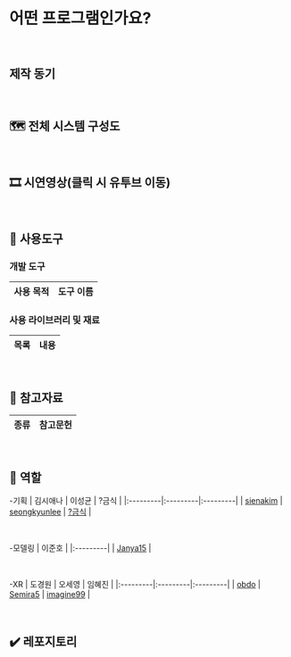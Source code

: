 # 어떤 프로그램인가요?


<br>

## 제작 동기


<br>

## 🗺️ 전체 시스템 구성도


<br>

## 🎞️ 시연영상(클릭 시 유투브 이동)

<br>

## 🔧 사용도구
### 개발 도구
| 사용 목적 | 도구 이름 |
|:---------|:---------|


### 사용 라이브러리 및 재료
| 목록 | 내용 |
|:---------|:---------|

<br>

## 📜 참고자료
| 종류 | 참고문헌 |
|:---------|:---------|

<br>

## 💪 역할
-기획
| 김시애나 | 이성균 | ?금식 | 
|:---------|:---------|:---------|
| [sienakim](https://github.com/sienakim) | [seongkyunlee](https://github.com/seongkyunlee) | [?금식](https://github.com) |

<br>

-모델링
| 이준호 |
|:---------|
| [Janya15](https://github.com/Janya15) |

<br>

-XR
| 도경원 | 오세영 | 임혜진 | 
|:---------|:---------|:---------|
| [obdo](https://github.com/fortress43-dev) | [Semira5](https://github.com/Semira5) | [imagine99](https://github.com/imagine99) |

<br>

## ✔️ 레포지토리
